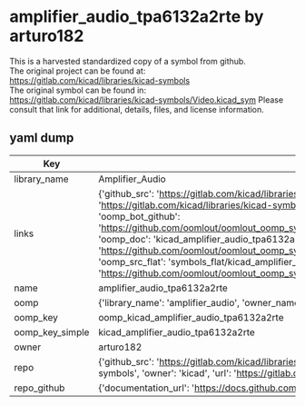 # amplifier_audio_tpa6132a2rte by arturo182  
This is a harvested standardized copy of a symbol from github.  
The original project can be found at:  
https://gitlab.com/kicad/libraries/kicad-symbols  
The original symbol can be found in:
https://gitlab.com/kicad/libraries/kicad-symbols/Video.kicad_sym
Please consult that link for additional, details, files, and license information.  
## yaml dump  
| Key | Value |  
| --- | --- |  
| library_name | Amplifier_Audio |  
| links | {'github_src': 'https://gitlab.com/kicad/libraries/kicad-symbols/Video.kicad_sym', 'github_src_repo': 'https://gitlab.com/kicad/libraries/kicad-symbols', 'oomp_bot': 'kicad_amplifier_audio_tpa6132a2rte/working', 'oomp_bot_github': 'https://github.com/oomlout/oomlout_oomp_symbol_bot/tree/main/kicad_amplifier_audio_tpa6132a2rte/working', 'oomp_doc': 'kicad_amplifier_audio_tpa6132a2rte/working', 'oomp_doc_github': 'https://github.com/oomlout/oomlout_oomp_symbol_doc/tree/main/kicad_amplifier_audio_tpa6132a2rte/working', 'oomp_src_flat': 'symbols_flat/kicad_amplifier_audio_tpa6132a2rte/working', 'oomp_src_flat_github': 'https://github.com/oomlout/oomlout_oomp_symbol_src/tree/main/kicad_amplifier_audio_tpa6132a2rte/working'} |  
| name | amplifier_audio_tpa6132a2rte |  
| oomp | {'library_name': 'amplifier_audio', 'owner_name': 'kicad', 'symbol_name': 'amplifier_audio_tpa6132a2rte'} |  
| oomp_key | oomp_kicad_amplifier_audio_tpa6132a2rte |  
| oomp_key_simple | kicad_amplifier_audio_tpa6132a2rte |  
| owner | arturo182 |  
| repo | {'github_src': 'https://gitlab.com/kicad/libraries/kicad-symbols/Video.kicad_sym', 'name': 'libraries/kicad-symbols', 'owner': 'kicad', 'url': 'https://gitlab.com/kicad/libraries/kicad-symbols'} |  
| repo_github | {'documentation_url': 'https://docs.github.com/rest/repos/repos#get-a-repository', 'message': 'Not Found'} |  


